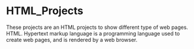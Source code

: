 # HTML_Projects
These projects are an HTML projects to show different type of web pages. 
HTML. Hypertext markup language is a programming language used to create web pages, and is rendered by a web browser.

